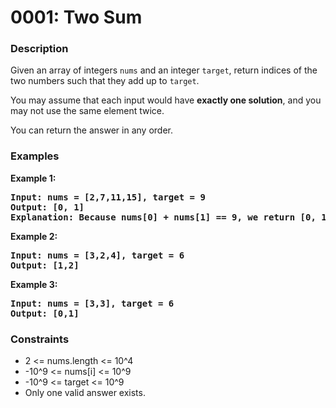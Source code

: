 # 0001: Two Sum

### Description

Given an array of integers <code>nums</code> and an integer <code>target</code>, return indices of the two numbers such that they add up to <code>target</code>.

You may assume that each input would have <b>exactly one solution</b>, and you may not use the same element twice.

You can return the answer in any order.

### Examples

<p><strong>Example 1:</strong></p>

<pre><strong>Input: nums = [2,7,11,15], target = 9</strong>
<strong>Output: [0, 1]</strong>
<strong>Explanation: Because nums[0] + nums[1] == 9, we return [0, 1].</strong>
</pre>

<p><strong>Example 2:</strong></p>

<pre><strong>Input: nums = [3,2,4], target = 6</strong>
<strong>Output: [1,2]</strong>
</pre>

<p><strong>Example 3:</strong></p>

<pre><strong>Input: nums = [3,3], target = 6</strong>
<strong>Output: [0,1]</strong>
</pre>

### Constraints

<ul>
	<li>2 <= nums.length <= 10^4</li>
	<li>-10^9 <= nums[i] <= 10^9</li>
	<li>-10^9 <= target <= 10^9</li>
    <li>Only one valid answer exists.</li>
</ul>
